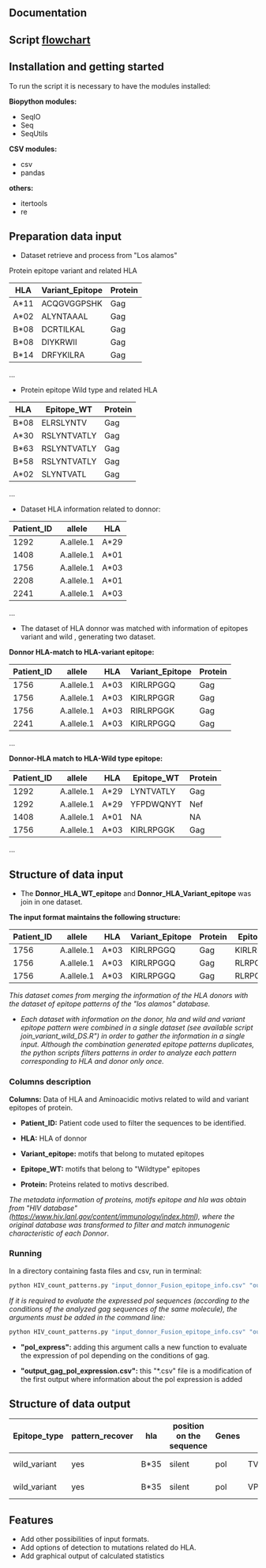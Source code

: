 
## Documentation

## Script [flowchart](https://github.com/Fernando-GMzr/HIV_mutations/blob/master/fluxogram.png)

## Installation and getting started

To run the script it is necessary to have the modules installed:

**Biopython modules:**

- SeqIO
- Seq
- SeqUtils

**CSV modules:**

- csv
- pandas

**others:**

- itertools
- re

## Preparation data input

* Dataset retrieve and process from "Los alamos"

 Protein epitope variant and related HLA

| HLA   | Variant_Epitope | Protein |
|-------|-----------------|---------|
| A*11  | ACQGVGGPSHK     | Gag     |
| A*02  | ALYNTAAAL       | Gag     |
| B*08  | DCRTILKAL       | Gag     |
| B*08  | DIYKRWII        | Gag     |
| B*14  | DRFYKILRA       | Gag     |
...


* Protein epitope Wild type and related HLA

| HLA   | Epitope_WT  | Protein |
|-------|-------------|---------|
| B*08  | ELRSLYNTV   | Gag     |
| A*30  | RSLYNTVATLY | Gag     |
| B*63  | RSLYNTVATLY | Gag     |
| B*58  | RSLYNTVATLY | Gag     |
| A*02  | SLYNTVATL   | Gag     |
...

* Dataset HLA information related to donnor:

| Patient_ID | allele     | HLA  |
|------------|------------|------|
| 1292       | A.allele.1 | A*29 |
| 1408       | A.allele.1 | A*01 |
| 1756       | A.allele.1 | A*03 |
| 2208       | A.allele.1 | A*01 |
| 2241       | A.allele.1 | A*03 |
...

* The dataset of HLA donnor was matched  with information of epitopes variant and wild , generating two dataset.

**Donnor HLA-match to HLA-variant epitope:**

| Patient_ID | allele     | HLA  | Variant_Epitope | Protein |
|------------|------------|------|-----------------|---------|
| 1756       | A.allele.1 | A*03 | KIRLRPGGQ       | Gag     |
| 1756       | A.allele.1 | A*03 | KIRLRPGGR       | Gag     |
| 1756       | A.allele.1 | A*03 | RIRLRPGGK       | Gag     |
| 2241       | A.allele.1 | A*03 | KIRLRPGGQ       | Gag     |
...

**Donnor-HLA match to HLA-Wild type epitope:**

| Patient_ID | allele     | HLA  | Epitope_WT | Protein |
|------------|------------|------|------------|---------|
| 1292       | A.allele.1 | A*29 | LYNTVATLY  | Gag     |
| 1292       | A.allele.1 | A*29 | YFPDWQNYT  | Nef     |
| 1408       | A.allele.1 | A*01 | NA         | NA      |
| 1756       | A.allele.1 | A*03 | KIRLRPGGK  | Gag     |
...


## Structure of data input

* The **Donnor_HLA_WT_epitope** and **Donnor_HLA_Variant_epitope** was join in one dataset.

**The input format maintains the following structure:**

| Patient_ID | allele     | HLA  | Variant_Epitope | Protein | Epitope_WT |
|------------|------------|------|-----------------|---------|------------|
| 1756       | A.allele.1 | A*03 | KIRLRPGGQ       | Gag     | KIRLRPGGK  |
| 1756       | A.allele.1 | A*03 | KIRLRPGGQ       | Gag     | RLRPGGKKK  |
| 1756       | A.allele.1 | A*03 | KIRLRPGGQ       | Gag     | RLRPGGKKKY |

*This dataset comes from merging the information of the HLA donors with the dataset of epitope patterns of the "los alamos" database.*

*  *Each dataset with information on the donor, hla and wild and variant epitope pattern were combined in a single dataset (see available script join_variant_wild_DS.R") in order to gather the information in a single input. Although the combination generated epitope patterns duplicates, the python scripts filters patterns in order to analyze each pattern corresponding to HLA and donor only once.*

### Columns description


**Columns:** Data of HLA and Aminoacidic motivs related to wild and variant epitopes of protein.


* **Patient_ID:** Patient code used to filter the sequences to be identified.

* **HLA:** HLA  of donnor

* **Variant_epitope:** motifs that belong to mutated epitopes

* **Epitope_WT:** motifs that belong to "Wildtype" epitopes

* **Protein:** Proteins related to motivs described.

*The metadata information of proteins, motifs epitope and hla was obtain from "HIV database" (https://www.hiv.lanl.gov/content/immunology/index.html), where the original database was transformed to filter and match inmunogenic characteristic of each Donnor*.



### Running

In a directory containing fasta files and csv, run in terminal:

``` python 
python HIV_count_patterns.py "input_donnor_Fusion_epitope_info.csv" "output_mutation_found.csv" 
```
*If it is required to evaluate the expressed pol sequences (according to the conditions of the analyzed gag sequences of the same molecule), the arguments must be added in the command line:*

``` python 
python HIV_count_patterns.py "input_donnor_Fusion_epitope_info.csv" "output_patten_found.csv" "pol_express"  "output_gag_pol_expression.csv"
```
* **"pol_express":** adding this argument calls a new function to evaluate the expression of pol depending on the conditions of gag.


* **"output_gag_pol_expression.csv":** this "*.csv" file is a modification of the first output where information about the pol expression is added

## Structure of data output

| Epitope_type | pattern_recover | hla  | position on the sequence | Genes | pattern    | sequences    | position | origin | Donor id |
|--------------|-----------------|------|--------------------------|-------|------------|--------------|----------|--------|----------|
| wild_variant | yes             | B*35 | silent                   | pol   | TVLDVGDAY  | 1292-17-N-23 | 262.0    | N      | 1292     |
| wild_variant | yes             | B*35 | silent                   | pol   | VPLDEDFRKY | 1292-17-N-23 | 273.0    | N      | 1292     |


## Features


* Add other possibilities of input formats.
* Add options of detection to mutations related do HLA.
* Add graphical output of calculated statistics
